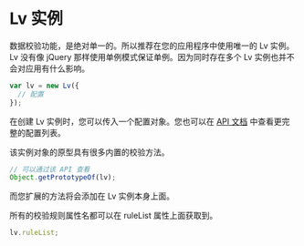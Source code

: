 # Lv 实例

数据校验功能，是绝对单一的。所以推荐在您的应用程序中使用唯一的 Lv 实例。Lv 没有像 jQuery 那样使用单例模式保证单例。因为同时存在多个 Lv 实例也并不会对应用有什么影响。

```js
var lv = new Lv({
  // 配置
});
```

在创建 Lv 实例时，您可以传入一个配置对象。您也可以在 [API 文档](/api/config-object.md) 中查看更完整的配置列表。

该实例对象的原型具有很多内置的校验方法。

```js
// 可以通过该 API 查看
Object.getPrototypeOf(lv);
```

而您扩展的方法将会添加在 Lv 实例本身上面。

所有的校验规则属性名都可以在 ruleList 属性上面获取到。

```js
lv.ruleList;
```
